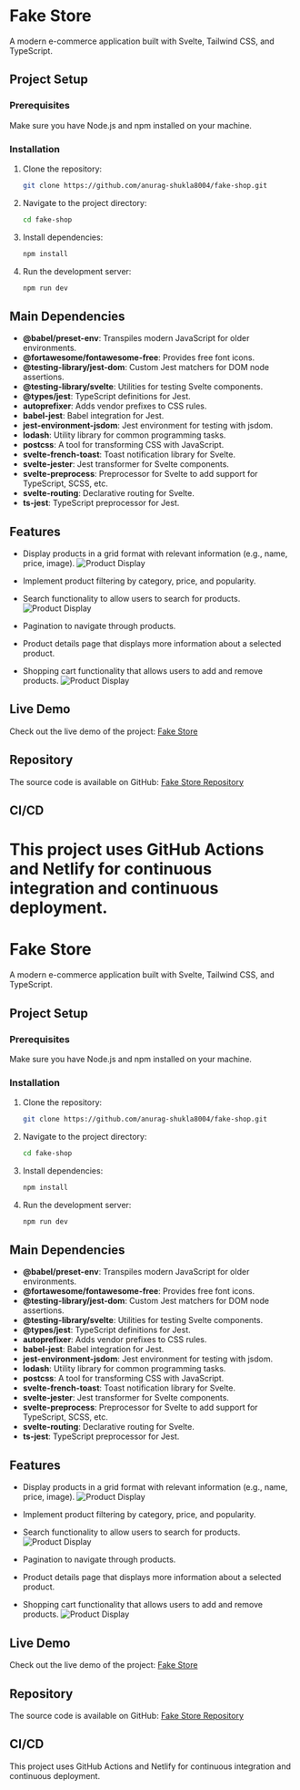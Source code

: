 # Fake Store

A modern e-commerce application built with Svelte, Tailwind CSS, and TypeScript.

## Project Setup

### Prerequisites

Make sure you have Node.js and npm installed on your machine.

### Installation

1. Clone the repository:

    ```sh
    git clone https://github.com/anurag-shukla8004/fake-shop.git
    ```

2. Navigate to the project directory:

    ```sh
    cd fake-shop
    ```

3. Install dependencies:

    ```sh
    npm install
    ```

4. Run the development server:

    ```sh
    npm run dev
    ```

## Main Dependencies

- **@babel/preset-env**: Transpiles modern JavaScript for older environments.
- **@fortawesome/fontawesome-free**: Provides free font icons.
- **@testing-library/jest-dom**: Custom Jest matchers for DOM node assertions.
- **@testing-library/svelte**: Utilities for testing Svelte components.
- **@types/jest**: TypeScript definitions for Jest.
- **autoprefixer**: Adds vendor prefixes to CSS rules.
- **babel-jest**: Babel integration for Jest.
- **jest-environment-jsdom**: Jest environment for testing with jsdom.
- **lodash**: Utility library for common programming tasks.
- **postcss**: A tool for transforming CSS with JavaScript.
- **svelte-french-toast**: Toast notification library for Svelte.
- **svelte-jester**: Jest transformer for Svelte components.
- **svelte-preprocess**: Preprocessor for Svelte to add support for TypeScript, SCSS, etc.
- **svelte-routing**: Declarative routing for Svelte.
- **ts-jest**: TypeScript preprocessor for Jest.

## Features

- Display products in a grid format with relevant information (e.g., name, price, image).
![Product Display](https://github.com/anurag-shukla8004/fake-shop/blob/main/static/Screenshot%202024-06-17%20at%201.12.36%E2%80%AFPM.png)
- Implement product filtering by category, price, and popularity.

- Search functionality to allow users to search for products.
![Product Display](https://github.com/anurag-shukla8004/fake-shop/blob/main/static/Screenshot%202024-06-17%20at%201.15.06%E2%80%AFPM.png) 
- Pagination to navigate through products.
- Product details page that displays more information about a selected product.
- Shopping cart functionality that allows users to add and remove products.
![Product Display](https://github.com/anurag-shukla8004/fake-shop/blob/main/static/Screenshot%202024-06-17%20at%201.12.59%E2%80%AFPM.png)



## Live Demo

Check out the live demo of the project: [Fake Store](https://elegant-basbousa-956151.netlify.app)

## Repository

The source code is available on GitHub: [Fake Store Repository](https://github.com/anurag-shukla8004/fake-shop)

## CI/CD

This project uses GitHub Actions and Netlify for continuous integration and continuous deployment.
=======
# Fake Store

A modern e-commerce application built with Svelte, Tailwind CSS, and TypeScript.

## Project Setup

### Prerequisites

Make sure you have Node.js and npm installed on your machine.

### Installation

1. Clone the repository:

    ```sh
    git clone https://github.com/anurag-shukla8004/fake-shop.git
    ```

2. Navigate to the project directory:

    ```sh
    cd fake-shop
    ```

3. Install dependencies:

    ```sh
    npm install
    ```

4. Run the development server:

    ```sh
    npm run dev
    ```

## Main Dependencies

- **@babel/preset-env**: Transpiles modern JavaScript for older environments.
- **@fortawesome/fontawesome-free**: Provides free font icons.
- **@testing-library/jest-dom**: Custom Jest matchers for DOM node assertions.
- **@testing-library/svelte**: Utilities for testing Svelte components.
- **@types/jest**: TypeScript definitions for Jest.
- **autoprefixer**: Adds vendor prefixes to CSS rules.
- **babel-jest**: Babel integration for Jest.
- **jest-environment-jsdom**: Jest environment for testing with jsdom.
- **lodash**: Utility library for common programming tasks.
- **postcss**: A tool for transforming CSS with JavaScript.
- **svelte-french-toast**: Toast notification library for Svelte.
- **svelte-jester**: Jest transformer for Svelte components.
- **svelte-preprocess**: Preprocessor for Svelte to add support for TypeScript, SCSS, etc.
- **svelte-routing**: Declarative routing for Svelte.
- **ts-jest**: TypeScript preprocessor for Jest.

## Features

- Display products in a grid format with relevant information (e.g., name, price, image).
![Product Display](https://github.com/anurag-shukla8004/fake-shop/blob/main/static/Screenshot%202024-06-17%20at%201.12.36%E2%80%AFPM.png)
- Implement product filtering by category, price, and popularity.

- Search functionality to allow users to search for products.
![Product Display](https://github.com/anurag-shukla8004/fake-shop/blob/main/static/Screenshot%202024-06-17%20at%201.15.06%E2%80%AFPM.png) 
- Pagination to navigate through products.
- Product details page that displays more information about a selected product.
- Shopping cart functionality that allows users to add and remove products.
![Product Display](https://github.com/anurag-shukla8004/fake-shop/blob/main/static/Screenshot%202024-06-17%20at%201.12.59%E2%80%AFPM.png)



## Live Demo

Check out the live demo of the project: [Fake Store](https://elegant-basbousa-956151.netlify.app)

## Repository

The source code is available on GitHub: [Fake Store Repository](https://github.com/anurag-shukla8004/fake-shop)

## CI/CD

This project uses GitHub Actions and Netlify for continuous integration and continuous deployment.